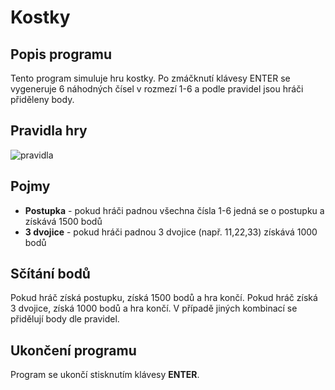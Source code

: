# Kostky

## Popis programu
Tento program simuluje hru kostky. Po zmáčknutí klávesy ENTER se vygeneruje 6 náhodných čísel v rozmezí 1-6 a podle pravidel jsou hráči přiděleny body.

## Pravidla hry

![pravidla](https://github.com/TomasHoncik/Kostky/assets/147615167/81f9bbe0-c32a-401d-9db0-e286fda370e1)

## Pojmy
- **Postupka** - pokud hráči padnou všechna čísla 1-6 jedná se o postupku a získává 1500 bodů
- **3 dvojice** - pokud hráči padnou 3 dvojice (např. 11,22,33) získává 1000 bodů 


## Sčítání bodů
 Pokud hráč získá postupku, získá 1500 bodů a hra končí.
 Pokud hráč získá 3 dvojice, získá 1000 bodů a hra končí.
 V případě jiných kombinací se přidělují body dle pravidel.

## Ukončení programu
Program se ukončí stisknutím klávesy **ENTER**.
